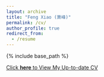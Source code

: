 ```yaml
---
layout: archive
title: "Feng Xiao (萧峰)"
permalink: /cv/
author_profile: true
redirect_from:
  - /resume
---
```


{% include base_path %}

[Click **here** to View My Up-to-date CV](https://fxiao.me/files/cv.pdf)

